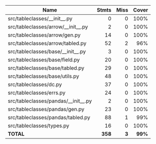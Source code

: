 | Name                                    |   Stmts |  Miss |   Cover |
| --------------------------------------- | ------: | ----: | ------: |
| src/tableclasses/\_\_init\_\_.py        |       0 |     0 |    100% |
| src/tableclasses/arrow/\_\_init\_\_.py  |       2 |     0 |    100% |
| src/tableclasses/arrow/gen.py           |      14 |     0 |    100% |
| src/tableclasses/arrow/tabled.py        |      52 |     2 |     96% |
| src/tableclasses/base/\_\_init\_\_.py   |       3 |     0 |    100% |
| src/tableclasses/base/field.py          |      20 |     0 |    100% |
| src/tableclasses/base/tabled.py         |      29 |     0 |    100% |
| src/tableclasses/base/utils.py          |      48 |     0 |    100% |
| src/tableclasses/dc.py                  |      37 |     0 |    100% |
| src/tableclasses/errs.py                |      24 |     0 |    100% |
| src/tableclasses/pandas/\_\_init\_\_.py |       2 |     0 |    100% |
| src/tableclasses/pandas/gen.py          |      23 |     0 |    100% |
| src/tableclasses/pandas/tabled.py       |      88 |     1 |     99% |
| src/tableclasses/types.py               |      16 |     0 |    100% |
| **TOTAL**                               | **358** | **3** | **99%** |
